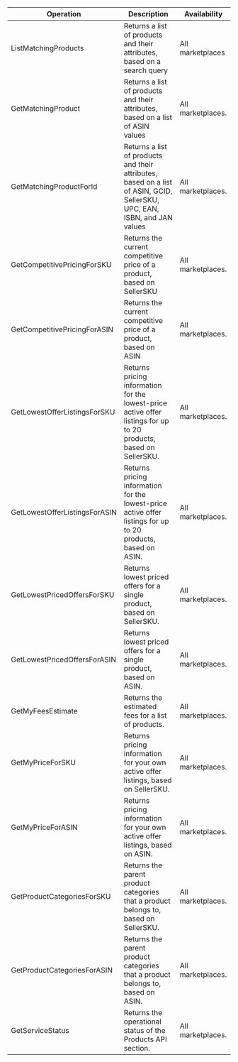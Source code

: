 |Operation| Description |	Availability |
|---|---|---|
|ListMatchingProducts|	Returns a list of products and their attributes, based on a search query|	All marketplaces|
GetMatchingProduct|	Returns a list of products and their attributes, based on a list of ASIN values |	All marketplaces.
GetMatchingProductForId	| Returns a list of products and their attributes, based on a list of ASIN, GCID, SellerSKU, UPC, EAN, ISBN, and JAN values |	All marketplaces.
GetCompetitivePricingForSKU	| Returns the current competitive price of a product, based on SellerSKU |	All marketplaces.
GetCompetitivePricingForASIN |	Returns the current competitive price of a product, based on ASIN |	All marketplaces.
GetLowestOfferListingsForSKU	| Returns pricing information for the lowest-price active offer listings for up to 20 products, based on SellerSKU.|	All marketplaces.
GetLowestOfferListingsForASIN |	Returns pricing information for the lowest-price active offer listings for up to 20 products, based on ASIN.|	All marketplaces.
GetLowestPricedOffersForSKU	| Returns lowest priced offers for a single product, based on SellerSKU.|	All marketplaces.
GetLowestPricedOffersForASIN	| Returns lowest priced offers for a single product, based on ASIN.	 |All marketplaces.
GetMyFeesEstimate |	Returns the estimated fees for a list of products. | All marketplaces.
GetMyPriceForSKU |	Returns pricing information for your own active offer listings, based on SellerSKU.	 | All marketplaces.
GetMyPriceForASIN	|Returns pricing information for your own active offer listings, based on ASIN. |	All marketplaces.
GetProductCategoriesForSKU |	Returns the parent product categories that a product belongs to, based on SellerSKU.|	All marketplaces.
GetProductCategoriesForASIN	| Returns the parent product categories that a product belongs to, based on ASIN.	|All marketplaces.
GetServiceStatus |	Returns the operational status of the Products API section.	| All marketplaces.
